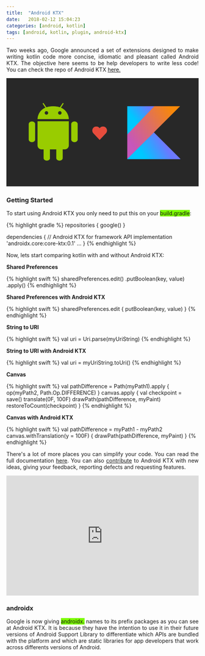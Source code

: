 ```yaml
---
title:  "Android KTX"
date:   2018-02-12 15:04:23
categories: [android, kotlin]
tags: [android, kotlin, plugin, android-ktx]
---
```


<p style="text-align: justify; font-family: -apple-system, BlinkMacSystemFont, sans-serif;"> Two weeks ago, Google announced a set of extensions designed to make writing kotlin code more concise, idiomatic and pleasant called Android KTX. The objective here seems to be help developers to write less code! You can check the repo of Android KTX <a href="https://github.com/android/android-ktx">here.</a></p> 

<img src="https://github.com/antoniosj/blog-examples/blob/master/Photos%20from%20blog/kotlin-android-learn.png?raw=true"/>


### Getting Started
<p style="text-align: justify; font-family: -apple-system, BlinkMacSystemFont, sans-serif;">To start using Android KTX you only need to put this on your <span style="background-color: #7CFC00">build.gradle</span>:</p>


{% highlight gradle %}
repositories {
    google()
}

dependencies {
    // Android KTX for framework API
    implementation 'androidx.core:core-ktx:0.1'
    ...
}
{% endhighlight %}


<p style="text-align: justify; font-family: -apple-system, BlinkMacSystemFont, sans-serif;">Now, lets start comparing kotlin with and without Android KTX:</p> 

**Shared Preferences**


{% highlight swift %}
sharedPreferences.edit()
           .putBoolean(key, value)
           .apply()
{% endhighlight %}     


**Shared Preferences with Android KTX**


{% highlight swift %}
sharedPreferences.edit { 
    putBoolean(key, value) 
}
{% endhighlight %}

**String to URI**

{% highlight swift %}
val uri = Uri.parse(myUriString)
{% endhighlight %}


**String to URI with Android KTX**


{% highlight swift %}
val uri = myUriString.toUri()
{% endhighlight %}


**Canvas**


{% highlight swift %}
val pathDifference = Path(myPath1).apply {
    op(myPath2, Path.Op.DIFFERENCE)
}
canvas.apply {
  val checkpoint = save()
  translate(0F, 100F)
  drawPath(pathDifference, myPaint)
  restoreToCount(checkpoint)
}
{% endhighlight %}


**Canvas with Android KTX**


{% highlight swift %}
val pathDifference = myPath1 - myPath2
canvas.withTranslation(y = 100F) {
    drawPath(pathDifference, myPaint)
}
{% endhighlight %}

<p style="text-align: justify; font-family: -apple-system, BlinkMacSystemFont, sans-serif;">There's a lot of more places you can simplify your code. You can read the full documentation <a href="https://android.github.io/android-ktx/core-ktx/">here</a>. You can also <a href="https://github.com/android/android-ktx/blob/master/CONTRIBUTING.md">contribute</a> to Android KTX with new ideas, giving your feedback, reporting defects and requesting features.</p>



<iframe width="100%" height="315" align="middle" src="https://www.youtube.com/embed/kmvS3sZF_y0" frameborder="0" allow="autoplay; encrypted-media" allowfullscreen></iframe>





### androidx


<p style="text-align: justify; font-family: -apple-system, BlinkMacSystemFont, sans-serif;">Google is now giving <span style="background-color: #7CFC00">androidx.</span> names to its prefix packages as you can see at Android KTX. It is because they have the intention to use it in their future versions of Android Support Library to differentiate which APIs are bundled with the platform and which are static libraries for app developers that work across differents versions of Android.</p>


	
